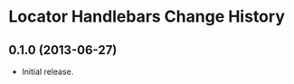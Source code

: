 Locator Handlebars Change History
=================================

0.1.0 (2013-06-27)
------------------

* Initial release.
